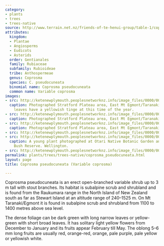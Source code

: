 ```yaml
---
category:
- plants
- trees
- trees-native
source: http://www.terrain.net.nz/friends-of-te-henui-group/table-1/coprosma-pseudocuneata.html
attributes:
  kingdom:
  - Plantae
  - Angiosperms
  - Eudicots
  - Asterids
  order: Gentianales
  family: Rubiaceae
  subfamily: Rubioideae
  tribe: Anthospermeae
  genus: Coprosma
  species: C. pseudocuneata
  binomial name: Coprosma pseudocuneata
  common name: Variable coprosma
images:
- src: http://ketenewplymouth.peoplesnetworknz.info/image_files/0000/0008/0063/Coprosma_pseudocuneata-001.JPG
  caption: Photographed Stratford Plateau area, East Mt Egmont/Taranaki October. The
    leaves have a yellowish tinge at this time of the year.
- src: http://ketenewplymouth.peoplesnetworknz.info/image_files/0000/0008/0053/Coprosma_pseudocuneata.JPG
  caption: Photographed Stratford Plateau area, East Mt Egmont/Taranaki October
- src: http://ketenewplymouth.peoplesnetworknz.info/image_files/0000/0008/0058/Coprosma_pseudocuneata-002.JPG
  caption: Photographed Stratford Plateau area, East Mt Egmont/Taranaki October
- src: http://ketenewplymouth.peoplesnetworknz.info/image_files/0000/0007/6339/Coprosma_pseudocuneata__Variable_coprosma.JPG
- src: http://ketenewplymouth.peoplesnetworknz.info/image_files/0000/0003/3799/Coprosma_pseudocuneata___variable_coprosma-001.JPG
  caption: A young plant photographed at Otari Native Botanic Garden and Wilton's
    Bush Reserve. Wellington.
- src: http://ketenewplymouth.peoplesnetworknz.info/image_files/0000/0007/6344/Coprosma_pseudocuneata__Variable_coprosma-001.JPG
permalink: plants/trees/trees-native/coprosma_pseudocuneata.html
layout: page
title: Coprosma pseudocuneata (Variable coprosma)

---
```

Coprosma pseudocuneata is an erect open-branched variable shrub up to 3 m tall with stout branches. Its habitat is subalpine scrub and shrubland and is found from the Raukumara range in the North Island of New Zealand south as far as Stewart Island at an altitude range of 240–1525 m. On Mt Taranaki/Egmont it is found in subalpine scrub and shrubland from 1100 to 1400 metres above sea level.

The dense foliage can be dark green with long narrow leaves or yellow-green with short broad leaves. It has solitary light yellow flowers from December to January and its fruits appear February till May. The oblong 5–6 mm long fruits are usually red, orange-red, orange, pale purple, pale yellow or yellowish white.
